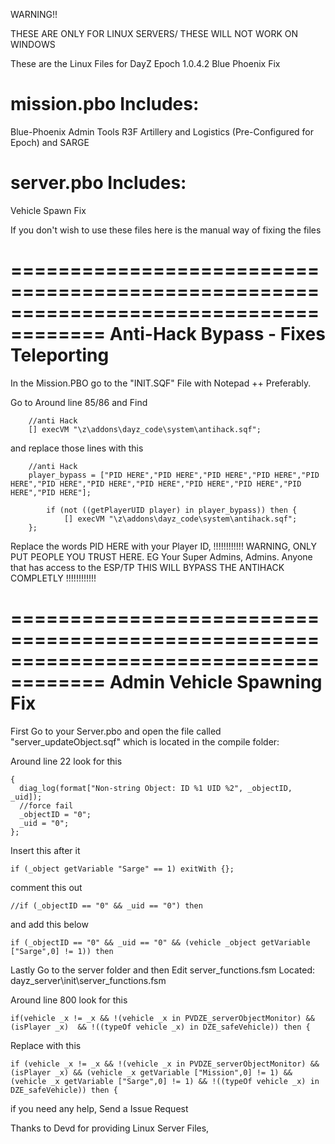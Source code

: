 WARNING!!

THESE ARE ONLY FOR LINUX SERVERS/ THESE WILL NOT WORK ON WINDOWS

These are the Linux Files for DayZ Epoch 1.0.4.2 Blue Phoenix Fix

mission.pbo Includes:
========================
Blue-Phoenix Admin Tools
R3F Artillery and Logistics (Pre-Configured for Epoch)
and SARGE

server.pbo Includes:
========================
Vehicle Spawn Fix

If you don't wish to use these files here is the manual way of fixing the files 

======================================================================================
Anti-Hack Bypass - Fixes Teleporting 
======================================================================================
In the Mission.PBO go to the "INIT.SQF" File with Notepad ++ Preferably.


Go to Around line 85/86 and Find

```
	//anti Hack
	[] execVM "\z\addons\dayz_code\system\antihack.sqf";
```

and replace those lines with this 


```
	//anti Hack
	player_bypass = ["PID HERE","PID HERE","PID HERE","PID HERE","PID HERE","PID HERE","PID HERE","PID HERE","PID HERE","PID HERE","PID HERE","PID HERE"];

		if (not ((getPlayerUID player) in player_bypass)) then {
			[] execVM "\z\addons\dayz_code\system\antihack.sqf";
	};
```

Replace the words PID HERE with your Player ID, 
!!!!!!!!!!!!
WARNING, ONLY PUT PEOPLE YOU TRUST HERE. EG Your Super Admins, Admins. Anyone that has access to the ESP/TP THIS WILL BYPASS THE ANTIHACK COMPLETLY
!!!!!!!!!!!!


======================================================================================
Admin Vehicle Spawning Fix 
======================================================================================

First Go to your Server.pbo and open the file called "server_updateObject.sqf" which is located in the compile folder:

Around line 22 look for this

```
{ 
  diag_log(format["Non-string Object: ID %1 UID %2", _objectID, _uid]);
  //force fail
  _objectID = "0";
  _uid = "0";
};
```

Insert this after it

```
if (_object getVariable "Sarge" == 1) exitWith {};
```

comment this out

```
//if (_objectID == "0" && _uid == "0") then
```

and add this below

```
if (_objectID == "0" && _uid == "0" && (vehicle _object getVariable ["Sarge",0] != 1)) then
```

Lastly Go to the server folder and then Edit server_functions.fsm
Located: dayz_server\init\server_functions.fsm

Around line 800 look for this

```
if(vehicle _x != _x && !(vehicle _x in PVDZE_serverObjectMonitor) && (isPlayer _x)  && !((typeOf vehicle _x) in DZE_safeVehicle)) then {
```

Replace with this

```
if (vehicle _x != _x && !(vehicle _x in PVDZE_serverObjectMonitor) && (isPlayer _x) && (vehicle _x getVariable ["Mission",0] != 1) && (vehicle _x getVariable ["Sarge",0] != 1) && !((typeOf vehicle _x) in DZE_safeVehicle)) then {
```

if you need any help, Send a Issue Request

Thanks to Devd for providing Linux Server Files,